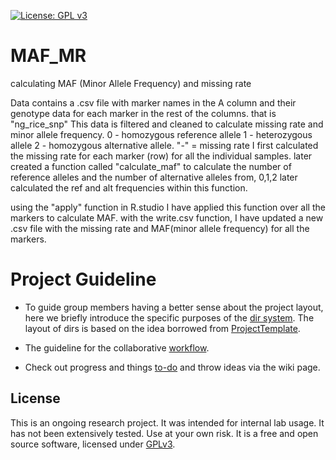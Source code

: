 [![License: GPL v3](https://img.shields.io/badge/License-GPL%20v3-blue.svg)](http://www.gnu.org/licenses/gpl-3.0)

# MAF_MR
calculating MAF (Minor Allele Frequency) and missing rate

Data contains a .csv file with marker names in the A column and their genotype data for each marker in the rest of the columns. that is "ng_rice_snp"
This data is filtered and cleaned to calculate missing rate and minor allele frequency.
0 - homozygous reference allele
1 - heterozygous allele
2 - homozygous alternative allele.
"-" = missing rate
I first calculated the missing rate for each marker (row) for all the individual samples.
later created a function called "calculate_maf" to calculate the number of reference alleles and the number of alternative alleles from, 0,1,2
later calculated the ref and alt frequencies within this function.

using the "apply" function in R.studio I have applied this function over all the markers to calculate MAF.
with the write.csv function, I have updated a new .csv file with the missing rate and MAF(minor allele frequency) for all the markers.

# Project Guideline

- To guide group members having a better sense about the project layout, here we briefly introduce the specific purposes of the [dir system](https://jyanglab.github.io/2017-01-07-project/). The layout of dirs is based on the idea borrowed from [ProjectTemplate](http://projecttemplate.net/architecture.html).

- The guideline for the collaborative [workflow](https://jyanglab.github.io/2017-01-10-project-using-github/).

- Check out progress and things [to-do](TODO.md) and throw ideas via the wiki page.


## License
This is an ongoing research project. It was intended for internal lab usage. It has not been extensively tested. Use at your own risk.
It is a free and open source software, licensed under [GPLv3](LICENSE).
